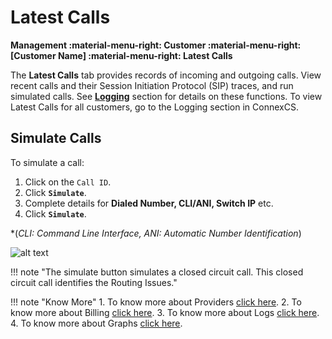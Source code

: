 #  Latest Calls
  
  
**Management :material-menu-right: Customer :material-menu-right: [Customer Name] :material-menu-right: Latest Calls**
  
The **Latest Calls** tab provides records of incoming and outgoing calls. View recent calls and their Session Initiation Protocol (SIP) traces, and run simulated calls. See [**Logging**](https://docs.connexcs.com/logging/ ) section for details on these functions. To view Latest Calls for all customers, go to the Logging section in ConnexCS.
  
##  Simulate Calls
  
  
To simulate a call:
  
1. Click on the `Call ID`.
2. Click **`Simulate`**.
3. Complete details for **Dialed Number, CLI/ANI, Switch IP** etc.
4. Click **`Simulate`**.
  
*(*CLI: Command Line Interface, ANI: Automatic Number Identification*)
  
![alt text][simulate-call]
  
[simulate-call]: /customer/img/52.png "Simulate Call"
  
!!! note "The simulate button simulates a closed circuit call. This closed circuit call identifies the Routing Issues."
  
!!! note "Know More"
     1. To know more about Providers [click here](https://docs.connexcs.com/feature-list/#providers ).
     2. To know more about Billing [click here](https://docs.connexcs.com/billing/ ).
     3. To know more about Logs [click here](https://docs.connexcs.com/logging/#searching-the-logs ).
     4. To know more about Graphs [click here](https://docs.connexcs.com/customer-portal/cp-dashboard/#graphs ).
  
  
  
